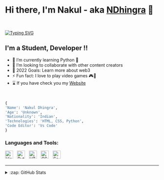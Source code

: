 # Hi there, I'm Nakul - aka [NDhingra][Website] 👋 

<br>

[![Typing SVG](https://readme-typing-svg.herokuapp.com?font=fira+code&size=30&lines=Hi%2C+I+am+NDhingra;Just+a+school+kid;I+love+scripting+in+Python)](https://git.io/typing-svg)



## I'm a Student, Developer !!
- 🌱 I’m currently learning Python 🐍
- 👯 I’m looking to collaborate with other content creators
- 🥅 2022 Goals: Learn more about web3
- ⚡ Fun fact: I love to play video games 🎮📱 
- ⌛ If you have check you my [Website]

<br>

```py
{
'Name': 'Nakul Dhingra', 
'Age': 'Unknown', 
'Nationality': 'Indian', 
'Technologies': 'HTML, CSS, Python', 
'Code Editor': 'Vs Code'
}
```

### Languages and Tools:

[<img align="left" alt="Visual Studio Code" width="26px" src="https://cdn.jsdelivr.net/gh/devicons/devicon/icons/vscode/vscode-original.svg" style="padding-right:10px;" />][vsc]
[<img align="left" alt="Python" width="26px" src="https://cdn.jsdelivr.net/gh/devicons/devicon/icons/python/python-original.svg" style="padding-right:10px;" />][python]
[<img align="left" alt="HTML5" width="26px" src="https://cdn.jsdelivr.net/gh/devicons/devicon/icons/html5/html5-original.svg" style="padding-right:10px;" />][html]
[<img align="left" alt="CSS3" width="26px" src="https://cdn.jsdelivr.net/gh/devicons/devicon/icons/css3/css3-original.svg" style="padding-right:10px;" />][css]
[<img align="left" alt="Sass" width="26px" src="https://cdn.jsdelivr.net/gh/devicons/devicon/icons/sass/sass-original.svg" style="padding-right:10px;" />][sass]


<br />
<br />

---


<details>
  <summary>:zap: GitHub Stats</summary>

  <img align="left" alt="codeSTACKr's GitHub Stats" src="https://github-readme-stats.vercel.app/api?username=NDhingra01&show_icons=true&hide_border=false&title_color=ff652f&icon_color=FFE400&bg_color=09131B&text_color=ffffff&border_color=0c1a25" />

</details>

[Website]: https://ndhingra.netlify.app/
[python]: https://www.python.org/
[html]: https://developer.mozilla.org/en-US/docs/Web/HTML
[css]: https://developer.mozilla.org/en-US/docs/Web/CSS
[sass]: https://sass-lang.com/documentation
[vsc]: https://code.visualstudio.com/download

